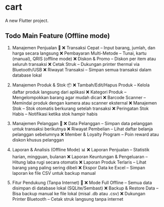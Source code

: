 # cart

A new Flutter project.

## Todo Main Feature (Offline mode)

1. Manajemen Penjualan 🛒
❌ Transaksi Cepat – Input barang, jumlah, dan harga secara langsung
❌ Pembayaran Multi-Metode – Tunai, kartu (manual), QRIS (offline mode)
❌ Diskon & Promo – Diskon per item atau seluruh transaksi
❌ Cetak Struk – Dukungan printer thermal via Bluetooth/USB
❌ Riwayat Transaksi – Simpan semua transaksi dalam database lokal

2. Manajemen Produk & Stok 📦
❌ Tambah/Edit/Hapus Produk – Kelola daftar produk langsung dari aplikasi
❌ Kategori Produk – Mengelompokkan barang agar mudah dicari
❌ Barcode Scanner – Memindai produk dengan kamera atau scanner eksternal
❌ Manajemen Stok – Stok otomatis berkurang setelah transaksi
❌ Peringatan Stok Habis – Notifikasi ketika stok hampir habis

3. Manajemen Pelanggan 👥
❌ Data Pelanggan – Simpan data pelanggan untuk transaksi berikutnya
❌ Riwayat Pembelian – Lihat daftar belanja pelanggan sebelumnya
❌ Member & Loyalty Program – Poin reward atau diskon khusus pelanggan

4. Laporan & Analisis (Offline Mode) 📊
❌ Laporan Penjualan – Statistik harian, mingguan, bulanan
❌ Laporan Keuntungan & Pengeluaran – Hitung laba rugi secara otomatis
❌ Laporan Produk Terlaris – Lihat barang yang paling sering dibeli
❌ Ekspor Data ke Excel – Simpan laporan ke file CSV untuk backup manual

5. Fitur Pendukung (Tanpa Internet) 🚀
❌ Mode Full Offline – Semua data disimpan di database lokal (SQLite/Sembast)
❌ Backup & Restore Data – Bisa backup manual ke file lokal (misal .db atau .csv)
❌ Dukungan Printer Bluetooth – Cetak struk langsung tanpa internet
